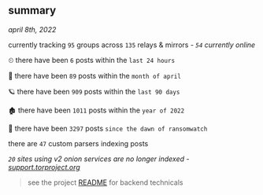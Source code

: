 
## summary
_april 8th, 2022_

currently tracking `95` groups across `135` relays & mirrors - _`54` currently online_

⏲ there have been `6` posts within the `last 24 hours`

🦈 there have been `89` posts within the `month of april`

🪐 there have been `909` posts within the `last 90 days`

🏚 there have been `1011` posts within the `year of 2022`

🦕 there have been `3297` posts `since the dawn of ransomwatch`

there are `47` custom parsers indexing posts

_`20` sites using v2 onion services are no longer indexed - [support.torproject.org](https://support.torproject.org/onionservices/v2-deprecation/)_

> see the project [README](https://github.com/thetanz/ransomwatch#ransomwatch--) for backend technicals
